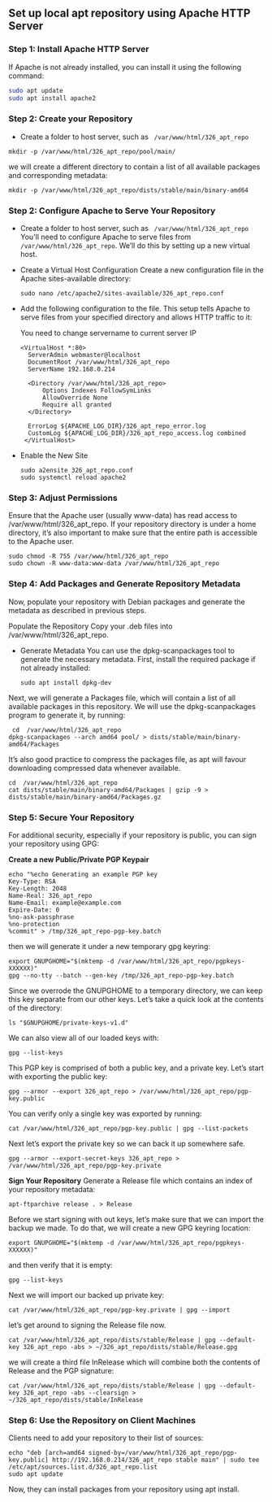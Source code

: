 ## Set up local apt repository using Apache HTTP Server

### Step 1: Install Apache HTTP Server
If Apache is not already installed, you can install it using the following command:
```bash
sudo apt update
sudo apt install apache2
```
### Step 2: Create your Repository
* Create a folder to host server, such as ` /var/www/html/326_apt_repo`
```
mkdir -p /var/www/html/326_apt_repo/pool/main/
```
we will create a different directory to contain a list of all available packages and corresponding metadata:
```
mkdir -p /var/www/html/326_apt_repo/dists/stable/main/binary-amd64
```
### Step 2: Configure Apache to Serve Your Repository
* Create a folder to host server, such as ` /var/www/html/326_apt_repo`
  You'll need to configure Apache to serve files from ` /var/www/html/326_apt_repo`. We’ll do this by setting up a new virtual host.
* Create a Virtual Host Configuration
  Create a new configuration file in the Apache sites-available directory:
  ```
  sudo nano /etc/apache2/sites-available/326_apt_repo.conf
  ```
  
* Add the following configuration to the file. This setup tells Apache to serve files from your specified directory and allows HTTP traffic to it:

  You need to change servername to current server IP
  ```
  <VirtualHost *:80>
    ServerAdmin webmaster@localhost
    DocumentRoot /var/www/html/326_apt_repo
    ServerName 192.168.0.214

    <Directory /var/www/html/326_apt_repo>
        Options Indexes FollowSymLinks
        AllowOverride None
        Require all granted
    </Directory>

    ErrorLog ${APACHE_LOG_DIR}/326_apt_repo_error.log
    CustomLog ${APACHE_LOG_DIR}/326_apt_repo_access.log combined
   </VirtualHost>
  ```

* Enable the New Site
  ```
  sudo a2ensite 326_apt_repo.conf
  sudo systemctl reload apache2
  ```

### Step 3: Adjust Permissions
Ensure that the Apache user (usually www-data) has read access to  /var/www/html/326_apt_repo. If your repository directory is under a home directory, it’s also important to make sure that the entire path is accessible to the Apache user.
```
sudo chmod -R 755 /var/www/html/326_apt_repo
sudo chown -R www-data:www-data /var/www/html/326_apt_repo
```

### Step 4: Add Packages and Generate Repository Metadata
Now, populate your repository with Debian packages and generate the metadata as described in previous steps.

Populate the Repository
Copy your .deb files into  /var/www/html/326_apt_repo.

* Generate Metadata
  You can use the dpkg-scanpackages tool to generate the necessary metadata. First, install the required package if not already installed:
  ```
  sudo apt install dpkg-dev
  ```
Next, we will generate a Packages file, which will contain a list of all available packages in this repository. We will use the dpkg-scanpackages program to generate it, by running:
```
 cd  /var/www/html/326_apt_repo
dpkg-scanpackages --arch amd64 pool/ > dists/stable/main/binary-amd64/Packages
```
It’s also good practice to compress the packages file, as apt will favour downloading compressed data whenever available.
  ```
  cd  /var/www/html/326_apt_repo
  cat dists/stable/main/binary-amd64/Packages | gzip -9 > dists/stable/main/binary-amd64/Packages.gz
  ```

### Step 5: Secure Your Repository
For additional security, especially if your repository is public, you can sign your repository using GPG:

**Create a new Public/Private PGP Keypair**
```
echo "%echo Generating an example PGP key
Key-Type: RSA
Key-Length: 2048
Name-Real: 326_apt_repo
Name-Email: example@example.com
Expire-Date: 0
%no-ask-passphrase
%no-protection
%commit" > /tmp/326_apt_repo-pgp-key.batch
```
then we will generate it under a new temporary gpg keyring:
```
export GNUPGHOME="$(mktemp -d /var/www/html/326_apt_repo/pgpkeys-XXXXXX)"
gpg --no-tty --batch --gen-key /tmp/326_apt_repo-pgp-key.batch
```
Since we overrode the GNUPGHOME to a temporary directory, we can keep this key separate from our other keys. Let’s take a quick look at the contents of the directory:

```
ls "$GNUPGHOME/private-keys-v1.d"
```
We can also view all of our loaded keys with:
```
gpg --list-keys
```
This PGP key is comprised of both a public key, and a private key. Let’s start with exporting the public key:
```
gpg --armor --export 326_apt_repo > /var/www/html/326_apt_repo/pgp-key.public
```
You can verify only a single key was exported by running:
```
cat /var/www/html/326_apt_repo/pgp-key.public | gpg --list-packets
```
Next let’s export the private key so we can back it up somewhere safe.
```
gpg --armor --export-secret-keys 326_apt_repo > /var/www/html/326_apt_repo/pgp-key.private
```

**Sign Your Repository**
Generate a Release file which contains an index of your repository metadata:
```
apt-ftparchive release . > Release
```
Before we start signing with out keys, let’s make sure that we can import the backup we made. To do that, we will create a new GPG keyring location:
```
export GNUPGHOME="$(mktemp -d /var/www/html/326_apt_repo/pgpkeys-XXXXXX)"
```
and then verify that it is empty:
```
gpg --list-keys
```
Next we will import our backed up private key:
```
cat /var/www/html/326_apt_repo/pgp-key.private | gpg --import
```
let’s get around to signing the Release file now.
```
cat /var/www/html/326_apt_repo/dists/stable/Release | gpg --default-key 326_apt_repo -abs > ~/326_apt_repo/dists/stable/Release.gpg
```
we will create a third file InRelease which will combine both the contents of Release and the PGP signature:
```
cat /var/www/html/326_apt_repo/dists/stable/Release | gpg --default-key 326_apt_repo -abs --clearsign > ~/326_apt_repo/dists/stable/InRelease
```

### Step 6: Use the Repository on Client Machines
Clients need to add your repository to their list of sources:

```
echo "deb [arch=amd64 signed-by=/var/www/html/326_apt_repo/pgp-key.public] http://192.168.0.214/326_apt_repo stable main" | sudo tee /etc/apt/sources.list.d/326_apt_repo.list
sudo apt update
```
Now, they can install packages from your repository using apt install.

